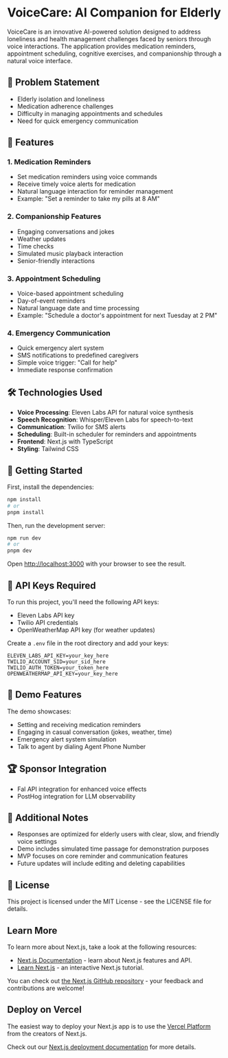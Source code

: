# VoiceCare: AI Companion for Elderly

VoiceCare is an innovative AI-powered solution designed to address loneliness and health management challenges faced by seniors through voice interactions. The application provides medication reminders, appointment scheduling, cognitive exercises, and companionship through a natural voice interface.

## 🎯 Problem Statement

- Elderly isolation and loneliness
- Medication adherence challenges
- Difficulty in managing appointments and schedules
- Need for quick emergency communication

## 🌟 Features

### 1. Medication Reminders

- Set medication reminders using voice commands
- Receive timely voice alerts for medication
- Natural language interaction for reminder management
- Example: "Set a reminder to take my pills at 8 AM"

### 2. Companionship Features

- Engaging conversations and jokes
- Weather updates
- Time checks
- Simulated music playback interaction
- Senior-friendly interactions

### 3. Appointment Scheduling

- Voice-based appointment scheduling
- Day-of-event reminders
- Natural language date and time processing
- Example: "Schedule a doctor's appointment for next Tuesday at 2 PM"

### 4. Emergency Communication

- Quick emergency alert system
- SMS notifications to predefined caregivers
- Simple voice trigger: "Call for help"
- Immediate response confirmation

## 🛠 Technologies Used

- **Voice Processing**: Eleven Labs API for natural voice synthesis
- **Speech Recognition**: Whisper/Eleven Labs for speech-to-text
- **Communication**: Twilio for SMS alerts
- **Scheduling**: Built-in scheduler for reminders and appointments
- **Frontend**: Next.js with TypeScript
- **Styling**: Tailwind CSS

## 🚀 Getting Started

First, install the dependencies:

```bash
npm install
# or
pnpm install
```

Then, run the development server:

```bash
npm run dev
# or
pnpm dev
```

Open [http://localhost:3000](http://localhost:3000) with your browser to see the result.

## 🔑 API Keys Required

To run this project, you'll need the following API keys:

- Eleven Labs API key
- Twilio API credentials
- OpenWeatherMap API key (for weather updates)

Create a `.env` file in the root directory and add your keys:

```env
ELEVEN_LABS_API_KEY=your_key_here
TWILIO_ACCOUNT_SID=your_sid_here
TWILIO_AUTH_TOKEN=your_token_here
OPENWEATHERMAP_API_KEY=your_key_here
```

## 🎥 Demo Features

The demo showcases:

- Setting and receiving medication reminders
- Engaging in casual conversation (jokes, weather, time)
- Emergency alert system simulation
- Talk to agent by dialing Agent Phone Number
   
## 🏆 Sponsor Integration

- Fal API integration for enhanced voice effects
- PostHog integration for LLM observability

## 📝 Additional Notes

- Responses are optimized for elderly users with clear, slow, and friendly voice settings
- Demo includes simulated time passage for demonstration purposes
- MVP focuses on core reminder and communication features
- Future updates will include editing and deleting capabilities

## 📄 License

This project is licensed under the MIT License - see the LICENSE file for details.

## Learn More

To learn more about Next.js, take a look at the following resources:

- [Next.js Documentation](https://nextjs.org/docs) - learn about Next.js features and API.
- [Learn Next.js](https://nextjs.org/learn) - an interactive Next.js tutorial.

You can check out [the Next.js GitHub repository](https://github.com/vercel/next.js) - your feedback and contributions are welcome!

## Deploy on Vercel

The easiest way to deploy your Next.js app is to use the [Vercel Platform](https://vercel.com/new?utm_medium=default-template&filter=next.js&utm_source=create-next-app&utm_campaign=create-next-app-readme) from the creators of Next.js.

Check out our [Next.js deployment documentation](https://nextjs.org/docs/app/building-your-application/deploying) for more details.
